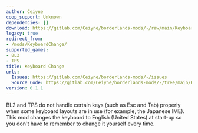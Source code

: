 ```yaml
---
author: Ceiyne
coop_support: Unknown
dependencies: []
download: https://gitlab.com/Ceiyne/borderlands-mods/-/raw/main/Keyboard%20Change/KBChange.zip?inline=false
legacy: true
redirect_from:
- /mods/KeyboardChange/
supported_games:
- BL2
- TPS
title: Keyboard Change
urls:
  Issues: https://gitlab.com/Ceiyne/borderlands-mods/-/issues
  Source Code: https://gitlab.com/Ceiyne/borderlands-mods/-/tree/main/Keyboard%20Change
version: 0.1.1
---
```

BL2 and TPS do not handle certain keys (such as Esc and Tab) properly when some keyboard layouts are in use (for example, the Japanese IME).  This mod changes the keyboard to English (United States) at start-up so you don't have to remember to change it yourself every time.
